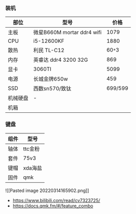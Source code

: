 ### 装机
| 部位     | 型号                       | 价格    |
| -------- | -------------------------- | ------- |
| 主板     | 微星B660M mortar ddr4 wifi | 1079    |
| CPU      | i5-12600KF                 | 1880    |
| 散热     | 利民 TL-C12                | 60`*`3  |
| 内存     | 英睿达 ddr4 3200 32G       | 869     |
| 显卡     | 3060TI                     | 5099    |
| 电源     | 长城金牌650w               | 459     |
| SSD      | 西数sn570/致钛             | 699/599 |
| 机械硬盘 | -                          |         |
| 机箱     |                            |         |
 
### 键盘
| 组件 | 型号    |
| ---- | ------- |
| 轴体 | ttc金粉 | 
| 套件 | 75v3    |
| 键帽 | xda海盐 |
| 固件 | qmk     |
 ![[Pasted image 20220314165902.png]]               
- https://www.bilibili.com/read/cv7323725/
- https://docs.qmk.fm/#/feature_combo


